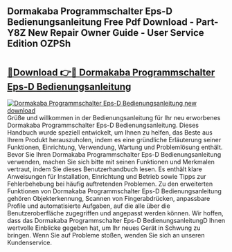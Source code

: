 ## Dormakaba Programmschalter Eps-D Bedienungsanleitung Free Pdf Download - Part-Y8Z New Repair Owner Guide - User Service Edition OZPSh

# <h2><a href="http://df2j5me.blite.top/?on=Dormakaba+Programmschalter+Eps-D+Bedienungsanleitung">🔗Download 👉🔴 Dormakaba Programmschalter Eps-D Bedienungsanleitung</a></h2>

[![Dormakaba Programmschalter Eps-D Bedienungsanleitung new download](https://i.imgur.com/lujVjoI.png)](http://df2j5me.blite.top/?on=Dormakaba+Programmschalter+Eps-D+Bedienungsanleitung)
Grüße und willkommen in der Bedienungsanleitung für Ihr neu erworbenes Dormakaba Programmschalter Eps-D Bedienungsanleitung. Dieses Handbuch wurde speziell entwickelt, um Ihnen zu helfen, das Beste aus Ihrem Produkt herauszuholen, indem es eine gründliche Erläuterung seiner Funktionen, Einrichtung, Verwendung, Wartung und Problemlösung enthält. Bevor Sie Ihren Dormakaba Programmschalter Eps-D Bedienungsanleitung verwenden, machen Sie sich bitte mit seinen Funktionen und Merkmalen vertraut, indem Sie dieses Benutzerhandbuch lesen. Es enthält klare Anweisungen für Installation, Einrichtung und Betrieb sowie Tipps zur Fehlerbehebung bei häufig auftretenden Problemen. Zu den erweiterten Funktionen von Dormakaba Programmschalter Eps-D Bedienungsanleitung gehören Objekterkennung, Scannen von Fingerabdrücken, anpassbare Profile und automatisierte Aufgaben, auf die alle über die Benutzeroberfläche zugegriffen und angepasst werden können. Wir hoffen, dass das Dormakaba Programmschalter Eps-D BedienungsanleitungD Ihnen wertvolle Einblicke gegeben hat, um Ihr neues Gerät in Schwung zu bringen. Wenn Sie auf Probleme stoßen, wenden Sie sich an unseren Kundenservice.
